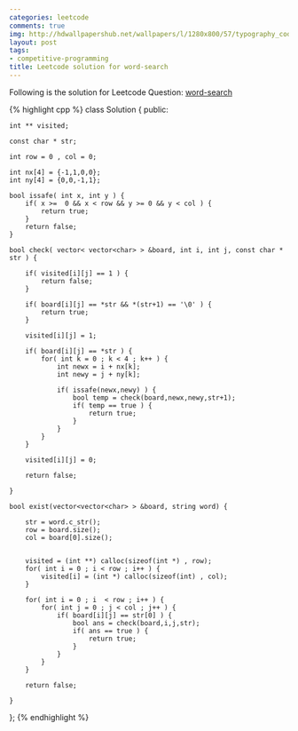 ```yaml
---
categories: leetcode
comments: true
img: http://hdwallpapershub.net/wallpapers/l/1280x800/57/typography_code_javascript_black_background_programmer_syntax_1280x800_56614.jpg
layout: post
tags:
- competitive-programming
title: Leetcode solution for word-search
---
```


Following is the solution for Leetcode Question: [word-search](https://leetcode.com/problems/word-search/)

{% highlight cpp %}
class Solution {
public:
    
    int ** visited;
    
    const char * str;
    
    int row = 0 , col = 0;
    
    int nx[4] = {-1,1,0,0};
    int ny[4] = {0,0,-1,1};
    
    bool issafe( int x, int y ) {
        if( x >=  0 && x < row && y >= 0 && y < col ) {
            return true;
        }
        return false;
    }
    
    bool check( vector< vector<char> > &board, int i, int j, const char * str ) {
        
        if( visited[i][j] == 1 ) {
            return false;
        }
        
        if( board[i][j] == *str && *(str+1) == '\0' ) {
            return true;
        }
        
        visited[i][j] = 1;
        
        if( board[i][j] == *str ) {
            for( int k = 0 ; k < 4 ; k++ ) {
                int newx = i + nx[k];
                int newy = j + ny[k];
                
                if( issafe(newx,newy) ) {
                    bool temp = check(board,newx,newy,str+1);
                    if( temp == true ) {
                        return true;
                    }
                }
            }
        }
        
        visited[i][j] = 0;
        
        return false;
        
    }
    
    bool exist(vector<vector<char> > &board, string word) {
        
        str = word.c_str();
        row = board.size();
        col = board[0].size();
        
        
        visited = (int **) calloc(sizeof(int *) , row);
        for( int i = 0 ; i < row ; i++ ) {
            visited[i] = (int *) calloc(sizeof(int) , col);
        }
        
        for( int i = 0 ; i  < row ; i++ ) {
            for( int j = 0 ; j < col ; j++ ) {
                if( board[i][j] == str[0] ) {
                    bool ans = check(board,i,j,str);
                    if( ans == true ) {
                        return true;
                    }
                }
            }
        }
        
        return false;
        
    }
};
{% endhighlight %}